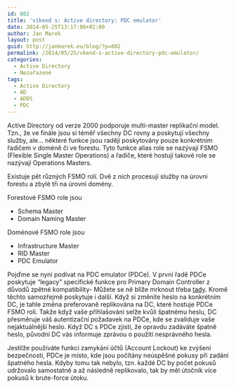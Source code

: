```yaml
---
id: 802
title: 'víkend s: Active directory: PDC emulator'
date: 2014-05-25T13:17:00+02:00
author: Jan Marek
layout: post
guid: http://janmarek.eu/blog/?p=802
permalink: /2014/05/25/vkend-s-active-directory-pdc-emulator/
categories:
  - Active Directory
  - Nezařazené
tags:
  - Active Directory
  - AD
  - ADDS
  - PDC
---
```

Active Directory od verze 2000 podporuje multi-master replikační model. Tzn., že ve finále jsou si téměř všechny DC rovny a poskytují všechny služby, ale… některé funkce jsou raději poskytovány pouze konkrétním řadičem v doméně či ve forestu. Tyto funkce alias role se nazývají FSMO (Flexible Single Master Operations) a řadiče, které hostují takové role se nazývají Operations Masters.

Existuje pět různých FSMO rolí. Dvě z nich procesují služby na úrovni forestu a zbylé tři na úrovni domény.

Forestové FSMO role jsou

  * Schema Master
  * Domain Naming Master

Doménové FSMO role jsou

  * Infrastructure Master
  * RID Master
  * PDC Emulator

Pojďme se nyní podívat na PDC emulator (PDCe). V první řadě PDCe poskytuje “legacy” specifické funkce pro Primary Domain Controller z důvodů zpětné kompatibility- Můžete se ně blíže mrknout třeba <a href="http://msdn.microsoft.com/en-us/library/cc237121.aspx" target="_blank">tady</a>. Kromě těchto samozřejmě poskytuje i další. Když si změníte heslo na konkrétním DC, je tahle změna preferovaně replikována na DC, které hostuje PDCe FSMO roli. Takže když vaše přihlašování selže kvůli špatnému heslu, DC přesměruje váš autentizační požadavek na PDCe, kde se zvaliduje vaše nejaktuálnější heslo. Když DC s PDCe zjistí, že opravdu zadáváte špatně heslo, původní DC vás informuje zprávou o použití nesprávného hesla.

Jestilže používáte funkci zamykání účtů (Account Lockout) ke zvýšení bezpečnosti, PDCe je místo, kde jsou počítány neúspěšné pokusy při zadání špatného hesla. Kdyby tomu tak nebylo, tzn. každé DC by počet pokusů udržovalo samostatně a až následně replikovalo, tak by měl útočník více pokusů k brute-force útoku.

